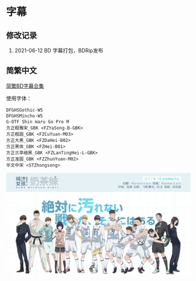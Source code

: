 # 字幕

## 修改记录

1. 2021-06-12  BD 字幕打包，BDRip发布

## 简繁中文

[简繁BD字幕合集](https://github.com/Nekomoekissaten-SUB/Nekomoekissaten-poi-Subs/raw/master/Appare-Ranman/Appare-Ranman_BD_JPSC.7z)

使用字体：
```
DFGHSGothic-W5
DFGHSMincho-W5
G-OTF Shin maru Go Pro M
方正粗雅宋_GBK <FZYaSong-B-GBK>
方正粗圆_GBK <FZCuYuan-M03>
方正大黑_GBK <FZDaHei-B02>
方正黑体_GBK <FZHei-B01>
方正兰亭细黑_GBK <FZLanTingHei-L-GBK>
方正准圆_GBK <FZZhunYuan-M02>
华文中宋 <STZhongsong>
```

![](Aoyama-kun_poster.jpg)